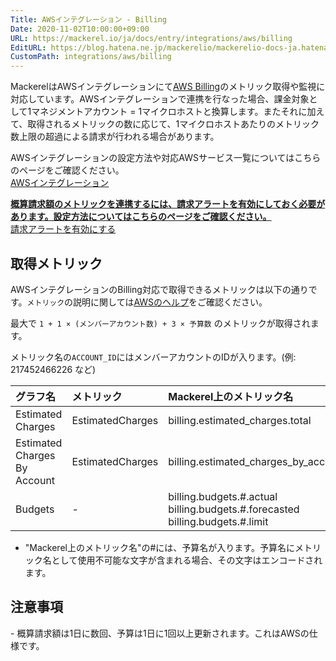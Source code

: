 ```yaml
---
Title: AWSインテグレーション - Billing
Date: 2020-11-02T10:00:00+09:00
URL: https://mackerel.io/ja/docs/entry/integrations/aws/billing
EditURL: https://blog.hatena.ne.jp/mackerelio/mackerelio-docs-ja.hatenablog.mackerel.io/atom/entry/26006613651788338
CustomPath: integrations/aws/billing
---
```


MackerelはAWSインテグレーションにて<a href="https://aws.amazon.com/jp/aws-cost-management/" target="_blank">AWS Billing</a>のメトリック取得や監視に対応しています。AWSインテグレーションで連携を行なった場合、課金対象として1マネジメントアカウント = 1マイクロホストと換算します。またそれに加えて、取得されるメトリックの数に応じて、1マイクロホストあたりのメトリック数上限の超過による請求が行われる場合があります。

AWSインテグレーションの設定方法や対応AWSサービス一覧についてはこちらのページをご確認ください。<br>
<a href="https://mackerel.io/ja/docs/entry/integrations/aws">AWSインテグレーション</a>

<b><u>概算請求額のメトリックを連携するには、請求アラートを有効にしておく必要があります。設定方法についてはこちらのページをご確認ください。</u></b><br>
<a href="https://docs.aws.amazon.com/ja_jp/AmazonCloudWatch/latest/monitoring/monitor_estimated_charges_with_cloudwatch.html#turning_on_billing_metrics">請求アラートを有効にする</a>

## 取得メトリック
AWSインテグレーションのBilling対応で取得できるメトリックは以下の通りです。`メトリック`の説明に関しては<a href="https://docs.aws.amazon.com/ja_jp/AmazonCloudWatch/latest/monitoring/monitor_estimated_charges_with_cloudwatch.html" target="_blank">AWSのヘルプ</a>をご確認ください。

最大で `1 + 1 × (メンバーアカウント数) + 3 × 予算数` のメトリックが取得されます。

メトリック名の`ACCOUNT_ID`にはメンバーアカウントのIDが入ります。(例: 217452466226 など)

|グラフ名|メトリック|Mackerel上のメトリック名|単位|Statistics|
|:---|:---|:---|:---|:---|
|Estimated Charges|EstimatedCharges|billing.estimated_charges.total|float|Maximum|
|Estimated Charges By Account|EstimatedCharges|billing.estimated_charges_by_account.ACCOUNT_ID|float|Maximum|
|Budgets|-|billing.budgets.#.actual<br>billing.budgets.#.forecasted<br>billing.budgets.#.limit|float|-|

- "Mackerel上のメトリック名"の#には、予算名が入ります。予算名にメトリック名として使用不可能な文字が含まれる場合、その文字はエンコードされます。

<h2 id="notes">注意事項</h2>
- 概算請求額は1日に数回、予算は1日に1回以上更新されます。これはAWSの仕様です。
